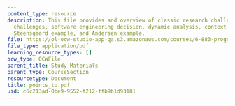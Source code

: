 ```yaml
---
content_type: resource
description: This file provides and overview of classic research challenge, new research
  challenges, software engineering decision, dynamic analysis, context sensitivity,
  Steensgaard example, and Andersen example.
file: https://ol-ocw-studio-app-qa.s3.amazonaws.com/courses/6-883-program-analysis-fall-2005/c6c213ad0be99552f212ffb9b1d93181_points_to.pdf
file_type: application/pdf
learning_resource_types: []
ocw_type: OCWFile
parent_title: Study Materials
parent_type: CourseSection
resourcetype: Document
title: points_to.pdf
uid: c6c213ad-0be9-9552-f212-ffb9b1d93181
---
```

